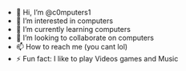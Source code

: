 - 👋 Hi, I’m @c0mputers1
- 👀 I’m interested in computers
- 🌱 I’m currently learning computers
- 💞️ I’m looking to collaborate on computers
- 📫 How to reach me (you cant lol)
- ⚡ Fun fact: I like to play Videos games and Music

<!---
c0mputers1/c0mputers1 is a ✨ special ✨ repository because its `README.md` (this file) appears on your GitHub profile.
You can click the Preview link to take a look at your changes.
--->
